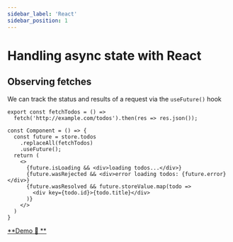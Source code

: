 ```yaml
---
sidebar_label: 'React'
sidebar_position: 1
---
```


# Handling async state with React

## **Observing** fetches
We can track the status and results of a request via the `useFuture()` hook
```tsx {7}
export const fetchTodos = () =>
  fetch('http://example.com/todos').then(res => res.json());

const Component = () => {
  const future = store.todos
    .replaceAll(fetchTodos)
    .useFuture();
  return (
    <>
      {future.isLoading && <div>loading todos...</div>}
      {future.wasRejected && <div>error loading todos: {future.error}</div>}
      {future.wasResolved && future.storeValue.map(todo =>
        <div key={todo.id}>{todo.title}</div>
      )}
    </>
  )
}
```
[**Demo 🥚 **](https://codesandbox.io/s/olik-react-fetch-nj702)
